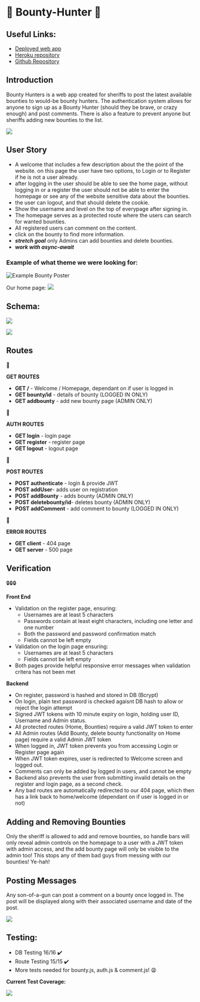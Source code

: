 # :cactus: Bounty-Hunter :cactus:

## Useful Links:
* [Deployed web app](https://bounty--hunter.herokuapp.com/)
* [Heroku repository](https://dashboard.heroku.com/apps/bounty--hunter)
* [Github Repository](https://github.com/WebAhead5/Bountry-hunter)

## Introduction

Bounty Hunters is a web app created for sheriffs to post the latest available bounties to would-be bounty hunters. The authentication system allows for anyone to sign up as a Bounty Hunter (should they be brave, or crazy enough) and post comments. There is also a feature to prevent anyone but sheriffs adding new bounties to the list.

![](https://i.imgur.com/Y1X92LV.jpg)


## User Story

- A welcome that includes a few description about the the point of the website. on this page the user have two options, to Login or to Register if he is not a user already.
- after logging in the user should be able to see the home page, without logging in or a register the user should not be able to enter the homepage or see any of the website sensitive data about the bounties.
- the user can logout, and that should delete the cookie.
- Show the username and level on the top of everypage after signing in.
- The homepage serves as a protected route where the users can search for wanted bounties.
- All registered users can comment on the content.
- click on the bounty to find more information.
- ***stretch goal*** only Admins can add bounties and delete bounties.
- ***work with async-await***

### Example of what theme we were looking for:
![Example Bounty Poster](https://i.imgur.com/SYt2kWc.jpg)

Our home page:
![](https://i.imgur.com/enA2XAx.png)


## Schema:
![](https://i.imgur.com/IUkknXW.png)

![](https://i.imgur.com/vPRMf7E.png)

        
## Routes 


:twisted_rightwards_arrows:

**GET ROUTES**
- **GET /** -  Welcome / Homepage, dependant on if user is logged in
- **GET bounty/id** - details of bounty (LOGGED IN ONLY)
- **GET addbounty** - add new bounty page (ADMIN ONLY)

:twisted_rightwards_arrows:

**AUTH ROUTES**
- **GET login** - login page 
- **GET register** - register page 
- **GET logout** - logout page 

:twisted_rightwards_arrows:

**POST ROUTES**
- **POST authenticate** - login & provide JWT
- **POST addUser**- adds user on registration 
- **POST addBounty** - adds bounty (ADMIN ONLY)
- **POST deletebounty/id**- deletes bounty (ADMIN ONLY)
- **POST addComment** - add comment to bounty (LOGGED IN ONLY)

:twisted_rightwards_arrows:

**ERROR ROUTES**
- **GET client** - 404 page
- **GET server** - 500 page

## Verification 

:lock::lock::lock:

**Front End**
- Validation on the register page, ensuring:
    - Usernames are at least 5 characters
    - Passwords contain at least eight characters, including one letter and one number
    -  Both the password and password confirmation match
    -   Fields cannot be left empty
- Validation on the login page ensuring:
    -  Usernames are at least 5 characters
    -  Fields cannot be left empty
- Both pages provide helpful responsive error messages when validation critera has not been met



**Backend**
- On register, password is hashed and stored in DB (Bcrypt)
- On login, plain text password is checked agaisnt DB hash to allow or reject the login attempt
- Signed JWT tokens with 10 minute expiry on login, holding user ID, Username and Admin status.
- All protected routes (Home, Bounties) require a valid JWT token to enter
- All Admin routes (Add Bounty, delete bounty functionality on Home page) require a valid Admin JWT token
- When logged in, JWT token prevents you from accessing Login or Register page again
- When JWT token expires, user is redirected to Welcome screen and logged out.
- Comments can only be added by logged in users, and cannot be empty
- Backend also prevents the user from submitting invalid details on the register and login page, as a second check.
- Any bad routes are automatically redirected to our 404 page, which then has a link back to home/welcome (dependant on if user is logged in or not)

## Adding and Removing Bounties

Only the sheriff is allowed to add and remove bounties, so handle bars will only reveal admin controls on the homepage to a user with a JWT token with admin access, and the add bounty page will only be visible to the admin too! This stops any of them bad guys from messing with our bounties! Ye-hah!

## Posting Messages 

Any son-of-a-gun can post a comment on a bounty once logged in. The post will be displayed along with their associated username and date of the post.

![](https://i.imgur.com/EVdOuXb.gif)


## Testing:

- DB Testing 16/16  :heavy_check_mark:
- Route Testing 15/15  :heavy_check_mark:
- More tests needed for bounty.js, auth.js & comment.js! :weary:

**Current Test Coverage:**

![](https://i.ibb.co/Zcc8Tr2/ny2.png)
